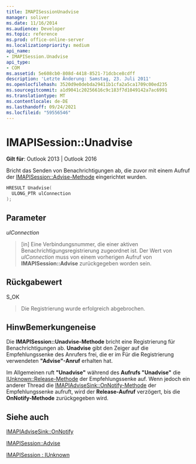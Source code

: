 ```yaml
---
title: IMAPISessionUnadvise
manager: soliver
ms.date: 11/16/2014
ms.audience: Developer
ms.topic: reference
ms.prod: office-online-server
ms.localizationpriority: medium
api_name:
- IMAPISession.Unadvise
api_type:
- COM
ms.assetid: 5e608cb0-808d-4418-8521-71dcbce8cdff
description: 'Letzte Änderung: Samstag, 23. Juli 2011'
ms.openlocfilehash: 3520d9e0debda29411b1cfa2a5ca1709c00ed235
ms.sourcegitcommit: a1d9041c20256616c9c183f7d1049142a7ac6991
ms.translationtype: MT
ms.contentlocale: de-DE
ms.lasthandoff: 09/24/2021
ms.locfileid: "59556546"
---
```

# <a name="imapisessionunadvise"></a>IMAPISession::Unadvise

  
  
**Gilt für**: Outlook 2013 | Outlook 2016 
  
Bricht das Senden von Benachrichtigungen ab, die zuvor mit einem Aufruf der [IMAPISession::Advise-Methode](imapisession-advise.md) eingerichtet wurden. 
  
```cpp
HRESULT Unadvise(
  ULONG_PTR ulConnection
);
```

## <a name="parameters"></a>Parameter

 _ulConnection_
  
> [in] Eine Verbindungsnummer, die einer aktiven Benachrichtigungsregistrierung zugeordnet ist. Der Wert von  _ulConnection_ muss von einem vorherigen Aufruf von **IMAPISession::Advise** zurückgegeben worden sein.
    
## <a name="return-value"></a>Rückgabewert

S_OK 
  
> Die Registrierung wurde erfolgreich abgebrochen.
    
## <a name="remarks"></a>HinwBemerkungeneise

Die **IMAPISession::Unadvise-Methode** bricht eine Registrierung für Benachrichtigungen ab. **Unadvise** gibt den Zeiger auf die Empfehlungssenke des Anrufers frei, die er im Für die Registrierung verwendeten **"Advise"-Anruf** erhalten hat. 
  
Im Allgemeinen ruft **"Unadvise"** während des **Aufrufs "Unadvise"** die [IUnknown::Release-Methode](https://msdn.microsoft.com/library/ms682317%28v=VS.85%29.aspx) der Empfehlungssenke auf. Wenn jedoch ein anderer Thread die [IMAPIAdviseSink::OnNotify-Methode](imapiadvisesink-onnotify.md) der Empfehlungssenke aufruft, wird der **Release-Aufruf** verzögert, bis die **OnNotify-Methode** zurückgegeben wird. 
  
## <a name="see-also"></a>Siehe auch



[IMAPIAdviseSink::OnNotify](imapiadvisesink-onnotify.md)
  
[IMAPISession::Advise](imapisession-advise.md)
  
[IMAPISession : IUnknown](imapisessioniunknown.md)

